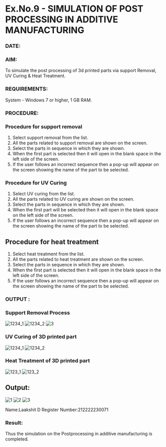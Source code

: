 # Ex.No.9 - SIMULATION OF POST PROCESSING IN ADDITIVE MANUFACTURING

### DATE: 
### AIM: 
To simulate the post processing of 3d printed parts via support Removal, UV Curing & Heat Treatment.

### REQUIREMENTS:
System - Windows 7 or higher, 1 GB RAM.

### PROCEDURE:
### Procedure for support removal
1. Select support removal from the list.
2. All the parts related to support removal are shown on the screen.
3. Select the parts in sequence in which they are shown.
4. When the first part is selected then it will open in the blank space in the left side of the screen.
5. If the user follows an incorrect sequence then a pop-up will appear on the screen showing the name of the part to be selected.
### Procedure for UV Curing
1. Select UV curing from the list.
2. All the parts related to UV curing are shown on the screen.
3. Select the parts in sequence in which they are shown.
4. When the first part will be selected then it will open in the blank space on the left side of the screen.
5. If the user follows an incorrect sequence then a pop-up will appear on the screen showing the name of the part to be selected.
## Procedure for heat treatment
1. Select heat treatment from the list.
2. All the parts related to heat treatment are shown on the screen.
3. Select the parts in sequence in which they are shown.
4. When the first part is selected then it will open in the blank space in the left side of the screen.
5. If the user follows an incorrect sequence then a pop-up will appear on the screen showing the name of the part to be selected.

### OUTPUT :
### Support Removal Process
![1234_1](https://github.com/Sellakumar1987/Ex.No.9---SIMULATION-OF-POST--PROCESSING-IN-ADDITIVE-MANUFACTURING/assets/113594316/772fb2a3-62b2-4654-8777-d06c89da300e)
![1234_2](https://github.com/Sellakumar1987/Ex.No.9---SIMULATION-OF-POST--PROCESSING-IN-ADDITIVE-MANUFACTURING/assets/113594316/54ddd8f1-cf4e-4812-9573-129f16839b59)
![3](https://github.com/laakshit-D/Ex.No.9---SIMULATION-OF-POST--PROCESSING-IN-ADDITIVE-MANUFACTURING/assets/119559976/5b8eed3f-4c73-448a-b371-b090115e91f3)

### UV Curing of 3D printed part
![1234_1](https://github.com/Sellakumar1987/Ex.No.9---SIMULATION-OF-POST--PROCESSING-IN-ADDITIVE-MANUFACTURING/assets/113594316/b8aaa899-f319-4192-9dd7-126717137bfd)
![1234_2](https://github.com/Sellakumar1987/Ex.No.9---SIMULATION-OF-POST--PROCESSING-IN-ADDITIVE-MANUFACTURING/assets/113594316/5fa69c3d-4e61-4226-b2ad-b0765c0cd498)

### Heat Treatment of 3D printed part
![123_1](https://github.com/Sellakumar1987/Ex.No.9---SIMULATION-OF-POST--PROCESSING-IN-ADDITIVE-MANUFACTURING/assets/113594316/22c2fbe1-2159-46bf-b6aa-d7704484aa8a)
![123_2](https://github.com/Sellakumar1987/Ex.No.9---SIMULATION-OF-POST--PROCESSING-IN-ADDITIVE-MANUFACTURING/assets/113594316/2801d001-e6cd-4b6c-9d5f-712067d3bc3c)

## Output:
![1](https://github.com/laakshit-D/Ex.No.9---SIMULATION-OF-POST--PROCESSING-IN-ADDITIVE-MANUFACTURING/assets/119559976/84bb18f7-7a8c-4688-a370-eb5dae10c980)
![2](https://github.com/laakshit-D/Ex.No.9---SIMULATION-OF-POST--PROCESSING-IN-ADDITIVE-MANUFACTURING/assets/119559976/1b53f578-1e24-4ae2-9f94-91b73ad439d0)
![3](https://github.com/laakshit-D/Ex.No.9---SIMULATION-OF-POST--PROCESSING-IN-ADDITIVE-MANUFACTURING/assets/119559976/4df44667-c6c4-4650-a9f4-89784dd50e08)

Name:Laakshit D
Register Number:212222230071
### Result: 
Thus the simulation on the Postprocessing in additive manufacturing is completed.
